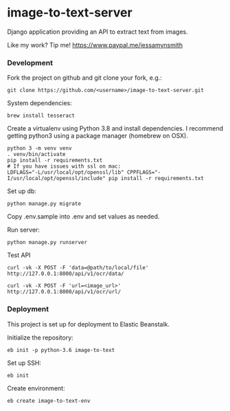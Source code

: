 # image-to-text-server

Django application providing an API to extract text from images.


Like my work? Tip me! https://www.paypal.me/jessamynsmith


### Development

Fork the project on github and git clone your fork, e.g.:

    git clone https://github.com/<username>/image-to-text-server.git

System dependencies:

    brew install tesseract

Create a virtualenv using Python 3.8 and install dependencies. I recommend getting python3 using a package manager (homebrew on OSX).

    python 3 -m venv venv
    . venv/bin/activate
    pip install -r requirements.txt
    # If you have issues with ssl on mac:
    LDFLAGS="-L/usr/local/opt/openssl/lib" CPPFLAGS="-I/usr/local/opt/openssl/include" pip install -r requirements.txt

Set up db:

    python manage.py migrate
    
Copy .env.sample into .env and set values as needed.
    
Run server:

    python manage.py runserver
    
Test API

    curl -vk -X POST -F 'data=@path/to/local/file' http://127.0.0.1:8000/api/v1/ocr/data/
    
    curl -vk -X POST -F 'url=<image_url>' http://127.0.0.1:8000/api/v1/ocr/url/
    
### Deployment

This project is set up for deployment to Elastic Beanstalk.

Initialize the repository:

    eb init -p python-3.6 image-to-text
    
Set up SSH:

    eb init

Create environment:
    
    eb create image-to-text-env
    
